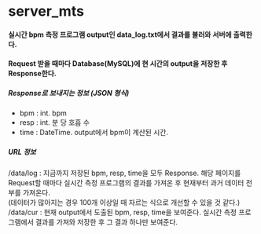 # server_mts      

#### 실시간 bpm 측정 프로그램 output인 data_log.txt에서 결과를 불러와 서버에 출력한다.<br>
#### Request 받을 때마다 Database(MySQL)에 현 시간의 output을 저장한 후 Response한다. <br>

##### Response로 보내지는 정보 (JSON 형식)
- bpm : int. bpm <br>
- resp : int. 분 당 호흡 수<br>
- time : DateTime. output에서 bpm이 계산된 시간.<br>

##### URL 정보
/data/log : 지금까지 저장된 bpm, resp, time을 모두 Response. 해당 페이지를 Request할 때마다 실시간 측정 프로그램의 결과를 가져온 후 현재부터 과거 데이터 전부를 가져온다.<br>
(데이터가 많아지는 경우 100개 이상일 때 자르는 식으로 개선할 수 있을 것 같다.)<br>
/data/cur : 현재 output에서 도출된 bpm, resp, time을 보여준다. 실시간 측정 프로그램에서 결과를 가져와 저장한 후 그 결과 하나만 보여준다.<br>




